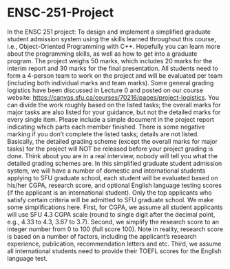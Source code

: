 # ENSC-251-Project
In the ENSC 251 project: To design and implement a simplified graduate student admission system 
using the skills learned throughout this course, i.e., Object-Oriented Programming with C++. 
Hopefully you can learn more about the programming skills, as well as how to get into a
graduate program. The project weighs 50 marks, which includes 20 marks for the interim report
and 30 marks for the final presentation. All students need to form a 4-person team to work on the
project and will be evaluated per team (including both individual marks and team marks). Some
general grading logistics have been discussed in Lecture 0 and posted on our course website:
https://canvas.sfu.ca/courses/70216/pages/project-logistics.
You can divide the work roughly based on the listed tasks; the overall marks for major tasks are
also listed for your guidance, but not the detailed marks for every single item. Please include a
simple document in the project report indicating which parts each member finished. There is some
negative marking if you don’t complete the listed tasks; details are not listed. Basically, the detailed
grading scheme (except the overall marks for major tasks) for the project will NOT be released
before your project grading is done. Think about you are in a real interview, nobody will tell you
what the detailed grading schemes are.
In this simplified graduate student admission system, we will have a number of domestic and
international students applying to SFU graduate school, each student will be evaluated based on
his/her CGPA, research score, and optional English language testing scores (if the applicant is an
international student). Only the top applicants who satisfy certain criteria will be admitted to SFU
graduate school.
We make some simplifications here. First, for CGPA, we assume all student applicants will use
SFU 4.3 CGPA scale (round to single digit after the decimal point, e.g., 4.33 to 4.3, 3.67 to 3.7).
Second, we simplify the research score to an integer number from 0 to 100 (full score 100). Note
in reality, research score is based on a number of factors, including the applicant’s research
experience, publication, recommendation letters and etc. Third, we assume all international
students need to provide their TOEFL scores for the English language test.
